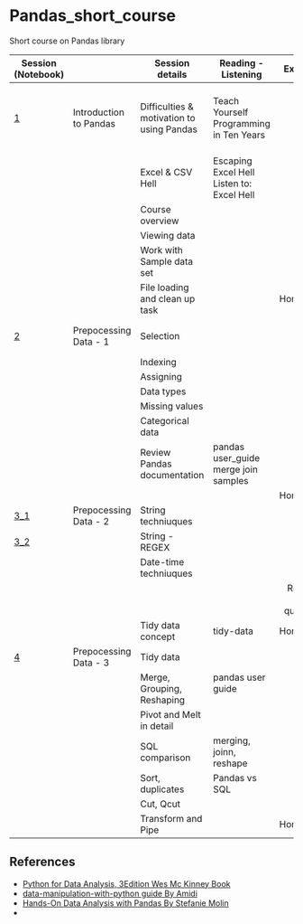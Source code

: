 # Pandas_short_course

Short course on Pandas library


| Session (Notebook) |                        | Session details                           | Reading - Listening                           |       Exercise      |                       What is covered?                      |
|---------|------------------------|-------------------------------------------|-----------------------------------------------|:-------------------:|:-----------------------------------------------------------:|
|    [1](https://github.com/jupihes/Pandas_short_course/blob/main/Pandas_D1%262-checkpoint.ipynb)    | Introduction to Pandas | Difficulties & motivation to using Pandas |    Teach Yourself Programming in Ten Years    |                     | Motivation, Introduction, Syllabus review, Sample data read |
|         |                        | Excel & CSV Hell                          | Escaping Excel Hell <br>Listen to: Excel Hell |                     |                                                             |
|         |                        | Course overview                           |                                               |                     |                                                             |
|         |                        | Viewing data                              |                                               |                     |                                                             |
|         |                        | Work with Sample data set                 |                                               |                     |                                                             |
|         |                        | File loading and clean up task            |                                               |       Homework      |                                                             |
|    [2](https://github.com/jupihes/Pandas_short_course/blob/main/Pandas_D1%262-checkpoint.ipynb)    |  Prepocessing Data - 1 | Selection                                 |                                               |                     |                  Pandas provided facilities                 |
|         |                        | Indexing                                  |                                               |                     |                                                             |
|         |                        | Assigning                                 |                                               |                     |                                                             |
|         |                        | Data types                                |                                               |                     |                                                             |
|         |                        | Missing values                            |                                               |                     |                                                             |
|         |                        | Categorical data                          |                                               |                     |                                                             |
|         |                        | Review Pandas documentation               |    pandas user_guide<br>merge join samples    |                     |                                                             |
|         |                        |                                           |                                               |       Homework      |                                                             |
|    [3_1](https://github.com/jupihes/Pandas_short_course/blob/main/Pandas_D3.ipynb)    |  Prepocessing Data - 2 | String techniuques                        |                                               |                     |                                                             |
|    [3_2](https://github.com/jupihes/Pandas_short_course/blob/main/Pandas_D4.ipynb)     |                        | String - REGEX                            |                                               |                     |                                                             |
|         |                        | Date-time techniuques                     |                                               |                     |                                                             |
|         |                        |                                           |                                               | Review and question |                                                             |
|         |                        | Tidy data concept                         |                   tidy-data                   |       Homework      |                                                             |
|    [4](https://github.com/jupihes/Pandas_short_course/blob/main/Pandas_D5&6.ipynb)    |  Prepocessing Data - 3 | Tidy data                                 |                                               |                     |                                                             |
|         |                        | Merge, Grouping, Reshaping                |           pandas user guide<br><br>           |                     |                                                             |
|         |                        | Pivot and Melt in detail                  |                                               |                     |                                                             |
|         |                        | SQL comparison                            |            merging, joinn, reshape            |                     |                                                             |
|         |                        | Sort, duplicates                          |                 Pandas vs SQL                 |                     |                                                             |
|         |                        | Cut, Qcut                                 |                                               |                     |                                                             |
|         |                        | Transform and Pipe                        |                                               |       Homework      |                                                             |


## References

- [Python for Data Analysis, 3Edition Wes Mc Kinney Book](https://wesmckinney.com/book/)
- [data-manipulation-with-python guide By Amidi](https://www.mit.edu/~amidi/teaching/data-science-tools/study-guide/data-manipulation-with-python)
- [Hands-On Data Analysis with Pandas By Stefanie Molin](https://github.com/stefmolin/Hands-On-Data-Analysis-with-Pandas-2nd-edition)
-
